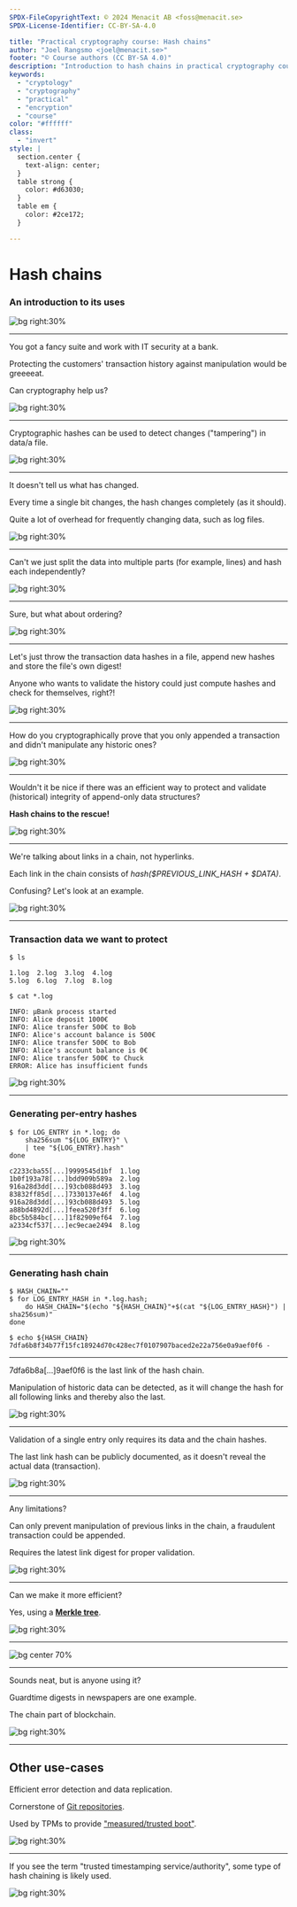 ```yaml
---
SPDX-FileCopyrightText: © 2024 Menacit AB <foss@menacit.se>
SPDX-License-Identifier: CC-BY-SA-4.0

title: "Practical cryptography course: Hash chains"
author: "Joel Rangsmo <joel@menacit.se>"
footer: "© Course authors (CC BY-SA 4.0)"
description: "Introduction to hash chains in practical cryptography course"
keywords:
  - "cryptology"
  - "cryptography"
  - "practical"
  - "encryption"
  - "course"
color: "#ffffff"
class:
  - "invert"
style: |
  section.center {
    text-align: center;
  }
  table strong {
    color: #d63030;
  }
  table em {
    color: #2ce172;
  }

---
```

<!-- _footer: "%ATTRIBUTION_PREFIX% Christian Siedler (CC BY-SA 2.0)" -->
# Hash chains
### An introduction to its uses

![bg right:30%](images/41-locks.jpg)

---
<!-- _footer: "%ATTRIBUTION_PREFIX% Christian Siedler (CC BY-SA 2.0)" -->
You got a fancy suite and
work with IT security at a bank.  

Protecting the customers'
transaction history against
manipulation would be greeeeat.  

Can cryptography help us?

![bg right:30%](images/41-locks.jpg)

---
<!-- _footer: "%ATTRIBUTION_PREFIX% Christian Siedler (CC BY-SA 2.0)" -->
Cryptographic hashes can be used to
detect changes ("tampering")
in data/a file.

![bg right:30%](images/41-locks.jpg)

---
<!-- _footer: "%ATTRIBUTION_PREFIX% Christian Siedler (CC BY-SA 2.0)" -->
It doesn't tell us what has changed.  
  
Every time a single bit changes,
the hash changes completely
(as it should).  
  
Quite a lot of overhead for
frequently changing data,
such as log files.

![bg right:30%](images/41-locks.jpg)

---
<!-- _footer: "%ATTRIBUTION_PREFIX% Christian Siedler (CC BY-SA 2.0)" -->
Can't we just split the data into
multiple parts (for example, lines)
and hash each independently?

![bg right:30%](images/41-locks.jpg)

---
<!-- _footer: "%ATTRIBUTION_PREFIX% Christian Siedler (CC BY-SA 2.0)" -->
Sure, but what about ordering?

![bg right:30%](images/41-locks.jpg)

---
<!-- _footer: "%ATTRIBUTION_PREFIX% Christian Siedler (CC BY-SA 2.0)" -->
Let's just throw the
transaction data hashes
in a file, append new hashes
and store the file's own digest!

Anyone who wants to validate the
history could just compute hashes
and check for themselves, right?! 

![bg right:30%](images/41-locks.jpg)

---
<!-- _footer: "%ATTRIBUTION_PREFIX% Christian Siedler (CC BY-SA 2.0)" -->
How do you cryptographically prove
that you only appended a transaction
and didn't manipulate any historic ones?

![bg right:30%](images/41-locks.jpg)

---
<!-- _footer: "%ATTRIBUTION_PREFIX% Christian Siedler (CC BY-SA 2.0)" -->
Wouldn't it be nice if there was
an efficient way to protect and
validate (historical) integrity
of append-only data structures?  
  
**Hash chains to the rescue!**

![bg right:30%](images/41-locks.jpg)

---
<!-- _footer: "%ATTRIBUTION_PREFIX% Christian Siedler (CC BY-SA 2.0)" -->
We're talking about links in a chain,
not hyperlinks.  
  
Each link in the chain consists of 
_hash(\$PREVIOUS\_LINK\_HASH \+ \$DATA)_.  

Confusing? Let's look at an example.

![bg right:30%](images/41-locks.jpg)

---
<!-- _footer: "%ATTRIBUTION_PREFIX% Christian Siedler (CC BY-SA 2.0)" -->
### Transaction data we want to protect
```
$ ls

1.log  2.log  3.log  4.log
5.log  6.log  7.log  8.log

$ cat *.log

INFO: μBank process started
INFO: Alice deposit 1000€
INFO: Alice transfer 500€ to Bob
INFO: Alice's account balance is 500€
INFO: Alice transfer 500€ to Bob
INFO: Alice's account balance is 0€
INFO: Alice transfer 500€ to Chuck
ERROR: Alice has insufficient funds
```

![bg right:30%](images/41-locks.jpg)

---
<!-- _footer: "%ATTRIBUTION_PREFIX% Christian Siedler (CC BY-SA 2.0)" -->
### Generating per-entry hashes
```
$ for LOG_ENTRY in *.log; do
	sha256sum "${LOG_ENTRY}" \
	| tee "${LOG_ENTRY}.hash"
done

c2233cba55[...]9999545d1bf  1.log
1b0f193a78[...]bdd909b589a  2.log
916a28d3dd[...]93cb088d493  3.log
83832ff85d[...]7330137e46f  4.log
916a28d3dd[...]93cb088d493  5.log
a88bd4892d[...]feea520f3ff  6.log
8bc5b584bc[...]1f82909ef64  7.log
a2334cf537[...]ec9ecae2494  8.log 
```

![bg right:30%](images/41-locks.jpg)

---
### Generating hash chain
```
$ HASH_CHAIN=""
$ for LOG_ENTRY_HASH in *.log.hash;
	do HASH_CHAIN="$(echo "${HASH_CHAIN}"+$(cat "${LOG_ENTRY_HASH}") | sha256sum)"
done

$ echo ${HASH_CHAIN}
7dfa6b8f34b77f15fc18924d70c428ec7f0107907baced2e22a756e0a9aef0f6 -
```

---
<!-- _footer: "%ATTRIBUTION_PREFIX% Christian Siedler (CC BY-SA 2.0)" -->
7dfa6b8a\[...\]9aef0f6 is the last
link of the hash chain.  

Manipulation of historic data
can be detected, as it will change
the hash for all following links
and thereby also the last.

![bg right:30%](images/41-locks.jpg)

---
<!-- _footer: "%ATTRIBUTION_PREFIX% Christian Siedler (CC BY-SA 2.0)" -->
Validation of a single entry
only requires its data and
the chain hashes.  

The last link hash can be
publicly documented, as it doesn't
reveal the actual data (transaction).

![bg right:30%](images/41-locks.jpg)

---
<!-- _footer: "%ATTRIBUTION_PREFIX% Christian Siedler (CC BY-SA 2.0)" -->
Any limitations?  

Can only prevent manipulation of
previous links in the chain,
a fraudulent transaction
could be appended.  
  
Requires the latest link digest
for proper validation.

![bg right:30%](images/41-locks.jpg)

<!-- https://dl.acm.org/cms/attachment/53f3a0fa-d90c-49e5-82bd-09e2ca003487/f3.jpg -->

---
<!-- _footer: "%ATTRIBUTION_PREFIX% Christian Siedler (CC BY-SA 2.0)" -->
Can we make it more efficient?  
  
Yes, using a [**Merkle tree**](https://en.wikipedia.org/wiki/Merkle_tree).

![bg right:30%](images/41-locks.jpg)

---
<!-- _footer: "%ATTRIBUTION_PREFIX% © David Göthberg (CC0 1.0)" -->

![bg center 70%](images/41-merkle_tree.png)

---
<!-- _footer: "%ATTRIBUTION_PREFIX% Christian Siedler (CC BY-SA 2.0)" -->
Sounds neat,
but is anyone using it?  
  
Guardtime digests in newspapers
are one example.  
  
The chain part of blockchain.

![bg right:30%](images/41-locks.jpg)

<!-- https://dl.acm.org/cms/attachment/53f3a0fa-d90c-49e5-82bd-09e2ca003487/f3.jpg -->

---
<!-- _footer: "%ATTRIBUTION_PREFIX% Christian Siedler (CC BY-SA 2.0)" -->
## Other use-cases
Efficient error detection and data replication.  
  
Cornerstone of [Git repositories](https://git-scm.com/).  

Used by TPMs to provide
["measured/trusted boot"](https://opensource.com/article/20/10/measured-trusted-boot).

![bg right:30%](images/41-locks.jpg)

---
<!-- _footer: "%ATTRIBUTION_PREFIX% Christian Siedler (CC BY-SA 2.0)" -->
If you see the term
"trusted timestamping service/authority",
some type of hash chaining is likely used.

![bg right:30%](images/41-locks.jpg)
